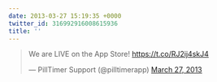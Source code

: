 ```yaml
---
date: 2013-03-27 15:19:35 +0000
twitter_id: 316992916008615936
title: ''
---
```


<blockquote class="twitter-tweet"><p lang="en" dir="ltr">We are LIVE on the App Store! <a href="https://t.co/RJ2ij4skJ4">https://t.co/RJ2ij4skJ4</a></p>&mdash; PillTimer Support (@pilltimerapp) <a href="https://twitter.com/pilltimerapp/status/316992828410560512?ref_src=twsrc%5Etfw">March 27, 2013</a></blockquote>
<script async src="https://platform.twitter.com/widgets.js" charset="utf-8"></script>
